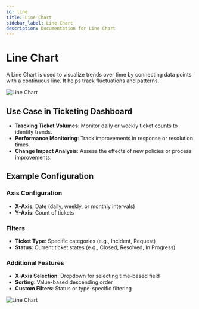 ```yaml
---
id: line
title: Line Chart
sidebar_label: Line Chart
description: Documentation for Line Chart
---
```


# Line Chart

A Line Chart is used to visualize trends over time by connecting data points with a continuous line. It helps track fluctuations and patterns.

![Line Chart](/img/Helpdesk/Line_Chart.jpg)

## Use Case in Ticketing Dashboard

- **Tracking Ticket Volumes**: Monitor daily or weekly ticket counts to identify trends.
- **Performance Monitoring**: Track improvements in response or resolution times.
- **Change Impact Analysis**: Assess the effects of new policies or process improvements.

## Example Configuration

### Axis Configuration
- **X-Axis**: Date (daily, weekly, or monthly intervals)
- **Y-Axis**: Count of tickets

### Filters
- **Ticket Type**: Specific categories (e.g., Incident, Request)
- **Status**: Current ticket states (e.g., Closed, Resolved, In Progress)

### Additional Features
- **X-Axis Selection**: Dropdown for selecting time-based field
- **Sorting**: Value-based descending order
- **Custom Filters**: Status or type-specific filtering

![Line Chart](/img/Helpdesk/Line_Charts.jpg)



